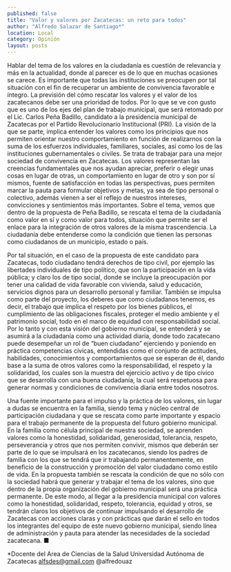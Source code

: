 ```yaml
---
published: false
title: "Valor y valores por Zacatecas: un reto para todos"
author: "Alfredo Salazar de Santiago*"
location: Local
category: Opinión
layout: posts
---
```


Hablar del tema de los valores en la ciudadanía es cuestión de relevancia y más en la actualidad, donde al parecer es de lo que en muchas ocasiones se carece. Es importante que todas las instituciones se preocupen por tal situación con el fin de recuperar un ambiente de convivencia favorable e íntegro. La previsión del cómo rescatar los valores y el valor de los zacatecanos debe ser una prioridad de todos. Por lo que se ve con gusto que es uno de los ejes del plan de trabajo municipal, que será retomado por el Lic. Carlos Peña Badillo, candidato a la presidencia municipal de Zacatecas por el Partido Revolucionario Institucional (PRI). 
La visión de la que se parte, implica entender los valores como los principios que nos permiten orientar nuestro comportamiento en función de realizarnos con la suma de los esfuerzos individuales, familiares, sociales, así como los de las instituciones gubernamentales o civiles. Se trata de trabajar para una mejor sociedad de convivencia en Zacatecas. Los valores representan las creencias fundamentales que nos ayudan apreciar, preferir o elegir unas cosas en lugar de otras, un comportamiento en lugar de otro y son por sí mismos, fuente de satisfacción en todas las perspectivas, pues permiten marcar la pauta para formular objetivos y metas, ya sea de tipo personal o colectivo, además vienen a ser el reflejo de nuestros intereses, convicciones y sentimientos más importantes.
Sobre el tema, vemos que dentro de la propuesta de Peña Badillo, se rescata el tema de la ciudadanía como valor en sí y como valor para todos, situación que permite ser el enlace para la integración de otros valores de la misma trascendencia. La ciudadanía debe entenderse como la condición que tienen las personas como ciudadanos de un municipio, estado o país. 

Por tal situación, en el caso de la propuesta de este candidato para Zacatecas, todo ciudadano tendrá derechos de tipo civil, por ejemplo las libertades individuales de tipo político, que son la participación en la vida pública; y claro los de tipo social, donde se incluye la preocupación por tener una calidad de vida favorable con vivienda, salud y educación, servicios dignos para un desarrollo personal y familiar. 
También se impulsa como parte del proyecto, los deberes que como ciudadanos tenemos, es decir, el trabajo que implica el respeto por los bienes públicos, el cumplimiento de las obligaciones fiscales, proteger el medio ambiente y el patrimonio social, todo en el marco de equidad con responsabilidad social. 
Por lo tanto y con esta visión del gobierno municipal, se entenderá y se asumirá a la ciudadanía como una actividad diaria, donde todo zacatecano puede desempeñar un rol de “buen ciudadano” ejerciendo y poniendo en práctica competencias cívicas, entendidas como el conjunto de actitudes, habilidades, conocimientos y comportamientos que se esperan de él, dando base a la suma de otros valores como la responsabilidad, el respeto y la solidaridad, los cuales son la muestra del ejercicio activo y de tipo cívico que se desarrolla con una buena ciudadanía, la cual será respetuosa para generar normas y condiciones de convivencia diaria entre todos nosotros. 

Una fuente importante para el impulso y la práctica de los valores, sin lugar a dudas se encuentra en la familia, siendo tema y núcleo central de participación ciudadana y que se rescata como parte importante y espacio para el trabajo permanente de la propuesta del futuro gobierno municipal. En la familia como célula principal de nuestra sociedad, se aprenden valores como la honestidad, solidaridad, generosidad, tolerancia, respeto, perseverancia y otros que nos permiten convivir, mismos que deberán ser parte de lo que se impulsará en los zacatecanos, siendo los padres de familia con los que se tendrá que ir trabajando permanentemente, en beneficio de la construcción y promoción del valor ciudadano como estilo de vida. 
En la propuesta también se rescata la condición de que no sólo con la sociedad habrá que generar y trabajar el tema de los valores, sino que dentro de la propia organización del gobierno municipal será una práctica permanente. De este modo, al llegar a la presidencia municipal con valores como la honestidad, solidaridad, respeto, tolerancia, equidad y otros, se tendrán claros los objetivos de continuar impulsando el desarrollo de Zacatecas con acciones claras y con prácticas que darán el sello en todos los integrantes del equipo de este nuevo gobierno municipal, siendo línea de administración y pauta para atender las necesidades de la sociedad zacatecana. ■

*Docente del Area de Ciencias de la Salud
Universidad Autónoma de Zacatecas
alfsdes@gmail.com
@alfredouaz

